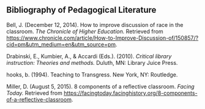 ## Bibliography of Pedagogical Literature 

Bell, J. (December 12, 2014). How to improve discussion of race in the classroom. *The Chronicle of Higher Education.* Retrieved from https://www.chronicle.com/article/How-to-Improve-Discussion-of/150857/?cid=pm&utm_medium=en&utm_source=pm. 

Drabinski, E., Kumbier, A., & Accardi (Eds.). (2010). *Critical library instruction: Theories and methods.* Duluth, MN: Library Juice Press. 

hooks, b. (1994). Teaching to Transgress. New York, NY: Routledge.

Miller, D. (August 5, 2015). 8 components of a reflective classroom. *Facing Today.* Retrieved from https://facingtoday.facinghistory.org/8-components-of-a-reflective-classroom.

